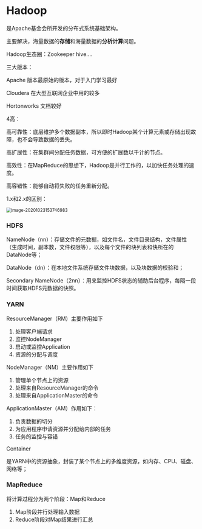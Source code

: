 # Hadoop

是Apache基金会所开发的分布式系统基础架构。

主要解决，海量数据的**存储**和海量数据的**分析计算**问题。

Hadoop生态圈：Zookeeper hive....

三大版本：

Apache 版本最原始的版本，对于入门学习最好

Cloudera 在大型互联网企业中用的较多

Hortonworks 文档较好



4高： 

高可靠性：底层维护多个数据副本，所以即时Hadoop某个计算元素或存储出现故障，也不会导致数据的丢失。

高扩展性：在集群间分配任务数据，可方便的扩展数以千计的节点。

高效性：在MapReduce的思想下，Hadoop是并行工作的，以加快任务处理的速度。

高容错性：能够自动将失败的任务重新分配。



1.x和2.x的区别：

<img src="D:\typora笔记\Hadoop.assets\image-20201023153746983.png" alt="image-20201023153746983" style="zoom:80%;" />





### HDFS

NameNode（nn）：存储文件的元数据，如文件名，文件目录结构，文件属性（生成时间，副本数，文件权限等），以及每个文件的块列表和快所在的DataNode等；



DataNode（dn）：在本地文件系统存储文件块数据，以及块数据的校验和；



Secondary NameNode（2nn）：用来监控HDFS状态的辅助后台程序，每隔一段时间获取HDFS元数据的快照。



### YARN

ResourceManager（RM）主要作用如下

1. 处理客户端请求
2. 监控NodeManager
3. 启动或监控Application
4. 资源的分配与调度

NodeManager（NM）主要作用如下

1. 管理单个节点上的资源
2. 处理来自ResourceManager的命令
3. 处理来自ApplicationMaster的命令

ApplicationMaster（AM）作用如下：

1. 负责数据的切分
2. 为应用程序申请资源并分配给内部的任务
3. 任务的监控与容错

Container

是YARN中的资源抽象，封装了某个节点上的多维度资源，如内存、CPU、磁盘、网络等；



### MapReduce

将计算过程分为两个阶段：Map和Reduce

1. Map阶段并行处理输入数据
2. Reduce阶段对Map结果进行汇总

